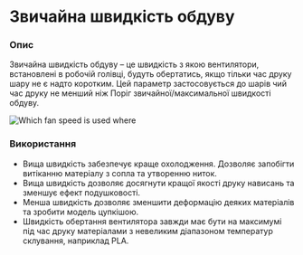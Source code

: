 Звичайна швидкість обдуву
====

### **Опис**

Звичайна швидкість обдуву – це швидкість з якою вентилятори, встановлені в робочій голівці, будуть обертатись, якщо тільки час друку шару не є надто коротким. Цей параметр застосовується до шарів чий час друку не менший ніж Поріг звичайної/максимальної швидкості обдуву.

![Which fan speed is used where](../images/cool_fan_speed.svg)

### **Використання**

* Вища швидкість забезпечує краще охолодження. Дозволяє запобігти витіканню матеріалу з сопла та утворенню ниток.
* Вища швидкість дозволяє досягнути кращої якості друку нависань та зменшує ефект подушковості.
* Менша швидкість дозволяє зменшити деформацію деяких матеріалів та зробити модель цупкішою.
* Швидкість обертання вентилятора завжди має бути на максимумі під час друку матеріалами з невеликим діапазоном температур склування, наприклад PLA.
